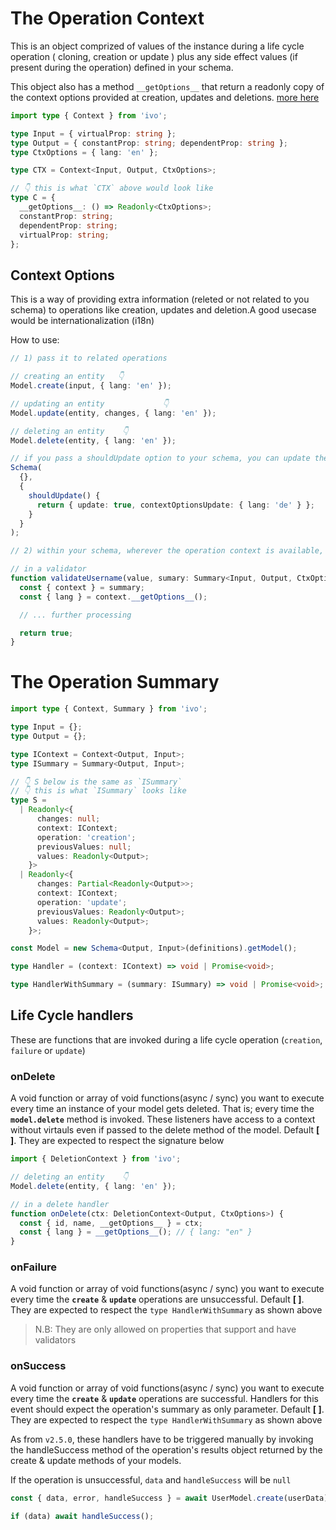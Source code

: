# The Operation Context

This is an object comprized of values of the instance during a life cycle operation ( cloning, creation or update ) plus any side effect values (if present during the operation) defined in your schema.

This object also has a method `__getOptions__` that return a readonly copy of the context options provided at creation, updates and deletions. [more here](#context-options)

```ts
import type { Context } from 'ivo';

type Input = { virtualProp: string };
type Output = { constantProp: string; dependentProp: string };
type CtxOptions = { lang: 'en' };

type CTX = Context<Input, Output, CtxOptions>;

// 👇 this is what `CTX` above would look like
type C = {
  __getOptions__: () => Readonly<CtxOptions>;
  constantProp: string;
  dependentProp: string;
  virtualProp: string;
};
```

## Context Options

This is a way of providing extra information (releted or not related to you schema) to operations like creation, updates and deletion.A good usecase would be internationalization (i18n)

How to use:

```ts
// 1) pass it to related operations

// creating an entity   👇
Model.create(input, { lang: 'en' });

// updating an entity             👇
Model.update(entity, changes, { lang: 'en' });

// deleting an entity    👇
Model.delete(entity, { lang: 'en' });

// if you pass a shouldUpdate option to your schema, you can update the contetx's options like below
Schema(
  {},
  {
    shouldUpdate() {
      return { update: true, contextOptionsUpdate: { lang: 'de' } };
    }
  }
);

// 2) within your schema, wherever the operation context is available, you can use the __getOptions__ method of the context to access the options you provided

// in a validator
function validateUsername(value, sumary: Summary<Input, Output, CtxOptions>) {
  const { context } = summary;
  const { lang } = context.__getOptions__();

  // ... further processing

  return true;
}
```

# The Operation Summary

```ts
import type { Context, Summary } from 'ivo';

type Input = {};
type Output = {};

type IContext = Context<Output, Input>;
type ISummary = Summary<Output, Input>;

// 👇 S below is the same as `ISummary`
// 👇 this is what `ISummary` looks like
type S =
  | Readonly<{
      changes: null;
      context: IContext;
      operation: 'creation';
      previousValues: null;
      values: Readonly<Output>;
    }>
  | Readonly<{
      changes: Partial<Readonly<Output>>;
      context: IContext;
      operation: 'update';
      previousValues: Readonly<Output>;
      values: Readonly<Output>;
    }>;

const Model = new Schema<Output, Input>(definitions).getModel();

type Handler = (context: IContext) => void | Promise<void>;

type HandlerWithSummary = (summary: ISummary) => void | Promise<void>;
```

## Life Cycle handlers

These are functions that are invoked during a life cycle operation (`creation`, `failure` or `update`)

### onDelete

A void function or array of void functions(async / sync) you want to execute every time an instance of your model gets deleted. That is; every time the **`model.delete`** method is invoked. These listeners have access to a context without virtauls even if passed to the delete method of the model. Default **[ ]**. They are expected to respect the signature below

```ts
import { DeletionContext } from 'ivo';

// deleting an entity    👇
Model.delete(entity, { lang: 'en' });

// in a delete handler
function onDelete(ctx: DeletionContext<Output, CtxOptions>) {
  const { id, name, __getOptions__ } = ctx;
  const { lang } = __getOptions__(); // { lang: "en" }
}
```

### onFailure

A void function or array of void functions(async / sync) you want to execute every time the **`create`** & **`update`** operations are unsuccessful. Default **[ ]**. They are expected to respect the `type HandlerWithSummary` as shown above

> N.B: They are only allowed on properties that support and have validators

### onSuccess

A void function or array of void functions(async / sync) you want to execute every time the **`create`** & **`update`** operations are successful. Handlers for this event should expect the operation's summary as only parameter. Default **[ ]**. They are expected to respect the `type HandlerWithSummary` as shown above

As from `v2.5.0`, these handlers have to be triggered manually by invoking the handleSuccess method of the operation's results object returned by the create & update methods of your models.

If the operation is unsuccessful, `data` and `handleSuccess` will be `null`

```js
const { data, error, handleSuccess } = await UserModel.create(userData);

if (data) await handleSuccess();
```
